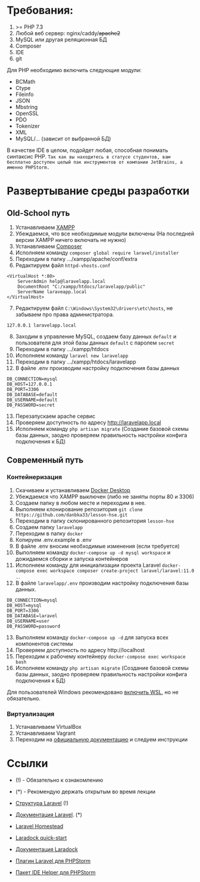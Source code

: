 # Требования:

1. \>= PHP 7.3
2. Любой веб сервер: nginx/caddy/~~apache2~~
3. MySQL или другая реляционная БД
4. Composer
5. IDE
6. git

Для PHP необходимо включить следующие модули:
* BCMath
* Ctype
* Fileinfo
* JSON
* Mbstring
* OpenSSL
* PDO
* Tokenizer
* XML
* MySQL/... (зависит от выбранной БД)

В качестве IDE в целом, подойдет любая, способная понимать синтаксис PHP.
```Так как вы находитесь в статусе студентов, вам бесплатно доступен целый пак инструментов от компании JetBrains, а именно PHPStorm.```

# Развертывание среды разработки

## Old-School путь

1. Устанавливаем [XAMPP](https://www.apachefriends.org/ru/index.html)
2. Убеждаемся, что все необходимые модули включены (На последней версии XAMPP ничего включать не нужно)
3. Устанавливаем [Composer](https://getcomposer.org/download/)
4. Исполняем команду ```composer global require laravel/installer```
5. Переходим в папку .../xampp/apache/conf/extra
6. Редактируем файл `httpd-vhosts.conf`
```apacheconf
<VirtualHost *:80>
    ServerAdmin help@laravelapp.local
    DocumentRoot "C:/xampp/htdocs/laravelapp/public"
    ServerName laraveapp.local
</VirtualHost>
```
7. Редактируем файл `C:\Windows\System32\drivers\etc\hosts`, не забываем про права администратора.
```
127.0.0.1 laravelapp.local
```
8. Заходим в управление MySQL, создаем базу данных `default` и пользователя для этой базы данных `default` с паролем `secret`
9. Переходим в папку .../xampp/htdocs
10. Исполняем команду ```laravel new laravelapp```
11. Переходим в папку .../xampp/htdocs/laravelapp
12. В файле .env производим настройку подключения базы данных
```dotenv
DB_CONNECTION=mysql
DB_HOST=127.0.0.1
DB_PORT=3306
DB_DATABASE=default
DB_USERNAME=default
DB_PASSWORD=secret
```
13. Перезапускаем apache сервис
14. Проверяем доступность по адресу http://laravelapp.local
15. Исполняем команду ```php artisan migrate``` (Создание базовой схемы базы данных, заодно проверяем правильность настройки конфига подключения к БД)

## Современный путь

### Контейнеризация

1. Скачиваем и устанавливаем [Docker Desktop](https://www.docker.com/products/docker-desktop)
2. Убеждаемся что XAMPP выключен (либо не заняты порты 80 и 3306)
3. Создаем папку в любом месте и переходим в нее.
5. Выполняем клонирование репозитория ```git clone https://github.com/danbka33/lesson-hse.git```
6. Переходим в папку склонированного репозитория ```lesson-hse```
7. Создаем папку ```laravelapp```
8. Переходим в папку ```docker```
7. Копируем .env.example в .env
8. В файле .env вносим необходимые изменения (если требуется)
9. Выполняем команду ```docker-compose up -d mysql workspace``` и дожидаемся сборки и запуска контейнеров
10. Исполняем команду для инициализации проекта Laravel ```docker-compose exec workspace composer create-project laravel/laravel:11.0 .```.
12. В файле ```laravelapp/.env``` производим настройку подключения базы данных.
```dotenv
DB_CONNECTION=mysql
DB_HOST=mysql
DB_PORT=3306
DB_DATABASE=laravel
DB_USERNAME=user
DB_PASSWORD=password
```
13. Выполняем команду ```docker-compose up -d``` для запуска всех компонентов системы
13. Проверяем доступность по адресу http://localhost
14. Переходим к рабочему контейнеру ```docker-compose exec workspace bash```
14. Исполняем команду ```php artisan migrate``` (Создание базовой схемы базы данных, заодно проверяем правильность настройки конфига подключения к БД)

Для пользователей Windows рекомендовано [включить WSL](https://docs.docker.com/desktop/windows/wsl/), но не обязательно.

### Виртуализация

1. Устанавливаем VirtualBox
2. Устанавливаем Vagrant
3. Переходим на [официальную документацию](https://laravel.com/docs/9.x/homestead) и следуем инструкции


# Ссылки

* (!) - Обязательно к ознакомлению
* (*) - Рекомендую держать открытым во время лекции


* [Структура Laravel](https://laravel.com/docs/11.x/structure) (!)
* [Документация Laravel](https://laravel.com/docs/11.x). (*)
* [Laravel Homestead](https://laravel.com/docs/9.x/homestead)
* [Laradock quick-start](https://sam-ngu.medium.com/laradock-quick-start-laravel-docker-tutorial-d1bbb7796a7)
* [Документация Laradock](https://laradock.io/getting-started/)
* [Плагин Laravel для PHPStorm](https://plugins.jetbrains.com/plugin/7532-laravel)
* [Пакет IDE Helper для PHPStorm](https://github.com/barryvdh/laravel-ide-helper)

